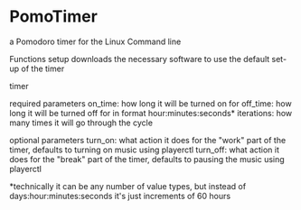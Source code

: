 # PomoTimer
a Pomodoro timer for the Linux Command line

Functions
setup
  downloads the necessary software to use the default set-up of the timer

timer

  required parameters
    on_time: how long it will be turned on for
    off_time: how long it will be turned off for in format hour:minutes:seconds*
    iterations: how many times it will go through the cycle
    
  optional parameters
    turn_on: what action it does for the "work" part of the timer, defaults to turning on music using playerctl
    turn_off: what action it does for the "break" part of the timer, defaults to pausing the music using playerctl

*technically it can be any number of value types, but instead of days:hour:minutes:seconds it's just increments of 60 hours
